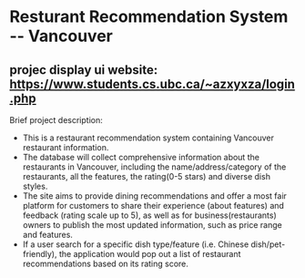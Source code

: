 # Resturant Recommendation System -- Vancouver 
## projec display ui website: https://www.students.cs.ubc.ca/~azxyxza/login.php
Brief project description:
- This is a restaurant recommendation system containing Vancouver restaurant
information.
- The database will collect comprehensive information about the restaurants in
Vancouver, including the name/address/category of the restaurants, all the
features, the rating(0-5 stars) and diverse dish styles.
- The site aims to provide dining recommendations and offer a most fair
platform for customers to share their experience (about features) and
feedback (rating scale up to 5), as well as for business(restaurants) owners to
publish the most updated information, such as price range and features.
- If a user search for a specific dish type/feature (i.e. Chinese dish/pet-friendly),
the application would pop out a list of restaurant recommendations based on
its rating score.

